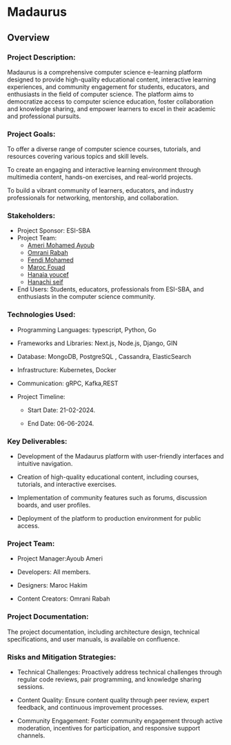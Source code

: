 # Madaurus 
## Overview

### Project Description:

Madaurus is a comprehensive computer science e-learning platform designed to provide high-quality educational content, interactive learning experiences, and community engagement for students, educators, and enthusiasts in the field of computer science. The platform aims to democratize access to computer science education, foster collaboration and knowledge sharing, and empower learners to excel in their academic and professional pursuits.

### Project Goals:

To offer a diverse range of computer science courses, tutorials, and resources covering various topics and skill levels.

To create an engaging and interactive learning environment through multimedia content, hands-on exercises, and real-world projects.

To build a vibrant community of learners, educators, and industry professionals for networking, mentorship, and collaboration.

### Stakeholders:

- Project Sponsor: ESI-SBA
- Project Team:
    - [Ameri Mohamed Ayoub](https://github.com/MuhamedAyoub)
    - [Omrani Rabah](https://github.com/RabehOmrani)
    - [Fendi Mohamed](https://github.com/fendiMohamed)
    - [Maroc Fouad](https://github.com/fouadhakim18)
    - [Hanaia youcef](https://github.com/poysa213)
    - [Hanachi seif](https://github.com/HANNACHI-Seif)
- End Users: Students, educators, professionals from ESI-SBA, and enthusiasts in the computer science community.

### Technologies Used:

- Programming Languages: typescript, Python, Go

- Frameworks and Libraries: Next.js, Node.js, Django, GIN

- Database: MongoDB, PostgreSQL , Cassandra, ElasticSearch

- Infrastructure: Kubernetes, Docker

- Communication: gRPC, Kafka,REST

- Project Timeline:

  - Start Date: 21-02-2024.

  - End Date: 06-06-2024.

### Key Deliverables:

- Development of the Madaurus platform with user-friendly interfaces and intuitive navigation.

- Creation of high-quality educational content, including courses, tutorials, and interactive exercises.

- Implementation of community features such as forums, discussion boards, and user profiles.

- Deployment of the platform to production environment for public access.

### Project Team:

- Project Manager:Ayoub Ameri

- Developers: All members.

- Designers: Maroc Hakim

- Content Creators: Omrani Rabah

### Project Documentation:

The project documentation, including architecture design, technical specifications, and user manuals, is available on  confluence.

### Risks and Mitigation Strategies:

- Technical Challenges: Proactively address technical challenges through regular code reviews, pair programming, and knowledge sharing sessions.

- Content Quality: Ensure content quality through peer review, expert feedback, and continuous improvement processes.

- Community Engagement: Foster community engagement through active moderation, incentives for participation, and responsive support channels.
